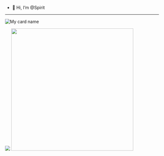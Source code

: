 - 👋 Hi, I’m @Spirit

<hr></hr>

![My card name](https://cardivo.vercel.app/api?name=spirit-ser&description=Hi,%20Welcome%20To%20My%20Profile%20❤&image=https://i.imgur.com/1kPfX1n.jpg.com/u/90826638?v=4&s=10?v=4&backgroundColor=%23ecf0f1&instagram=spirit-ser&github=SPlRlT-YT&twitter=&)


<img src="https://github.com/SP-XD/SP-XD/blob/main/images/dino_rounded.gif?raw=true" href="https://github.com/SP-XD" />

<img src="https://github.com/SP-XD/SP-XD/blob/main/images/this_page_is.gif?raw=true"  width="400"/>

</div>

